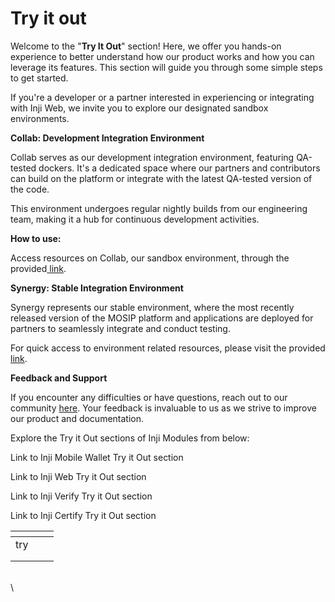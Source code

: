 # Try it out

Welcome to the "**Try It Out**" section! Here, we offer you hands-on experience to better understand how our product works and how you can leverage its features. This section will guide you through some simple steps to get started.

If you're a developer or a partner interested in experiencing or integrating with Inji Web, we invite you to explore our designated sandbox environments.



**Collab: Development Integration Environment**

Collab serves as our development integration environment, featuring QA-tested dockers. It's a dedicated space where our partners and contributors can build on the platform or integrate with the latest QA-tested version of the code.

This environment undergoes regular nightly builds from our engineering team, making it a hub for continuous development activities.&#x20;

**How to use:**

Access resources on Collab, our sandbox environment, through the provided[ link](https://collab.mosip.net/).

**Synergy: Stable Integration Environment**

Synergy represents our stable environment, where the most recently released version of the MOSIP platform and applications are deployed for partners to seamlessly integrate and conduct testing.

For quick access to environment related resources, please visit the provided[ link](https://synergy.mosip.net/).

**Feedback and Support**

If you encounter any difficulties or have questions, reach out to our community [here](https://community.mosip.io/). Your feedback is invaluable to us as we strive to improve our product and documentation.

Explore the Try it Out sections of Inji Modules from below:

Link to Inji Mobile Wallet Try it Out section

Link to Inji Web Try it Out section

Link to Inji Verify Try it Out section

Link to Inji Certify Try it Out section



<table data-view="cards"><thead><tr><th></th><th></th><th></th></tr></thead><tbody><tr><td>try</td><td></td><td></td></tr><tr><td></td><td></td><td></td></tr><tr><td></td><td></td><td></td></tr></tbody></table>

\
\
